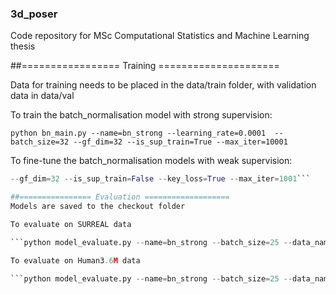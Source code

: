 ### 3d_poser
Code repository for MSc Computational Statistics and Machine Learning thesis


##================= Training =====================

Data for training needs to be placed in the data/train folder, with validation data in data/val

To train the batch_normalisation model with strong supervision:

  ```python bn_main.py --name=bn_strong --learning_rate=0.0001  --batch_size=32 --gf_dim=32 --is_sup_train=True --max_iter=10001```

To fine-tune the batch_normalisation models with weak supervision:

  ```python bn_main.py --name=bn_strong_finetune --learning_rate=0.000001 --batch_size=2 --model_dir=checkpoint/bn_strong \
  --gf_dim=32 --is_sup_train=False --key_loss=True --max_iter=1001```

##================ Evaluation ===================
Models are saved to the checkout folder

To evaluate on SURREAL data
 
  ```python model_evaluate.py --name=bn_strong --batch_size=25 --data_name=SURREAL --max_iter=12528```

To evaluate on Human3.6M data
  
  ```python model_evaluate.py --name=bn_strong --batch_size=25 --data_name=H36M --max_iter=100000```
